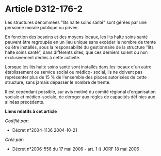 # Article D312-176-2

Les structures dénommées "lits halte soins santé" sont gérées par une personne morale publique ou privée.

En fonction des besoins et des moyens locaux, les lits halte soins santé peuvent être regroupés en un lieu unique sans
excéder le nombre de trente ou être installés, sous la responsabilité du gestionnaire de la structure "lits halte soins
santé", dans différents sites, que ces derniers soient ou non exclusivement dédiés à cette activité.

Lorsque les lits halte soins santé sont installés dans les locaux d'un autre établissement ou service social ou médico-
social, ils ne doivent pas représenter plus de 15 % de l'ensemble des places autorisées de cette structure, sans jamais
dépasser le nombre de trente.

Il est cependant possible, sur avis motivé du comité régional d'organisation sociale et médico-sociale, de déroger aux règles
de capacités définies aux alinéas précédents.

**Liens relatifs à cet article**

_Codifié par_:

  - Décret n°2004-1136 2004-10-21

_Créé par_:

  - Décret n°2006-556 du 17 mai 2006 - art. 1 () JORF 18 mai 2006
